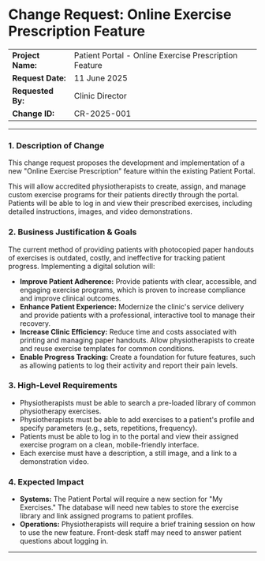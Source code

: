 # Change Request: Online Exercise Prescription Feature

| | |
| :--- | :--- |
| **Project Name:** | Patient Portal - Online Exercise Prescription Feature |
| **Request Date:** | 11 June 2025 |
| **Requested By:** | Clinic Director |
| **Change ID:** | CR-2025-001 |

---

### 1. Description of Change

This change request proposes the development and implementation of a new "Online Exercise Prescription" feature within the existing Patient Portal.

This will allow accredited physiotherapists to create, assign, and manage custom exercise programs for their patients directly through the portal. Patients will be able to log in and view their prescribed exercises, including detailed instructions, images, and video demonstrations.

### 2. Business Justification & Goals

The current method of providing patients with photocopied paper handouts of exercises is outdated, costly, and ineffective for tracking patient progress. Implementing a digital solution will:

* **Improve Patient Adherence:** Provide patients with clear, accessible, and engaging exercise programs, which is proven to increase compliance and improve clinical outcomes.
* **Enhance Patient Experience:** Modernize the clinic's service delivery and provide patients with a professional, interactive tool to manage their recovery.
* **Increase Clinic Efficiency:** Reduce time and costs associated with printing and managing paper handouts. Allow physiotherapists to create and reuse exercise templates for common conditions.
* **Enable Progress Tracking:** Create a foundation for future features, such as allowing patients to log their activity and report their pain levels.

### 3. High-Level Requirements

* Physiotherapists must be able to search a pre-loaded library of common physiotherapy exercises.
* Physiotherapists must be able to add exercises to a patient's profile and specify parameters (e.g., sets, repetitions, frequency).
* Patients must be able to log in to the portal and view their assigned exercise program on a clean, mobile-friendly interface.
* Each exercise must have a description, a still image, and a link to a demonstration video.

### 4. Expected Impact

* **Systems:** The Patient Portal will require a new section for "My Exercises." The database will need new tables to store the exercise library and link assigned programs to patient profiles.
* **Operations:** Physiotherapists will require a brief training session on how to use the new feature. Front-desk staff may need to answer patient questions about logging in.

---
